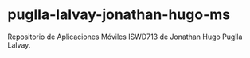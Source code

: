 # puglla-lalvay-jonathan-hugo-ms
Repositorio de Aplicaciones Móviles ISWD713 de Jonathan Hugo Puglla Lalvay.

